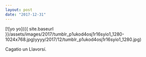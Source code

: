 ```yaml
---
layout: post
date: "2017-12-31"
---
```


[![yo yo]({{ site.baseurl }}/assets/images/2017/tumblr_p1ukod4osj1r16syio1_1280-1024x768.jpg)yyyy/2017/12/tumblr_p1ukod4osj1r16syio1_1280.jpg)

Cagatio un Llavorsí.

